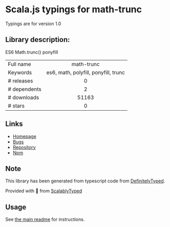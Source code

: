 
# Scala.js typings for math-trunc

Typings are for version 1.0

## Library description:
ES6 Math.trunc() ponyfill

|                    |                 |
| ------------------ | :-------------: |
| Full name          | math-trunc |
| Keywords           | es6, math, polyfill, ponyfill, trunc |
| # releases         | 0 |
| # dependents       | 2 |
| # downloads        | 51163 |
| # stars            | 0 |

## Links
- [Homepage](https://github.com/kevva/math-trunc#readme)
- [Bugs](https://github.com/kevva/math-trunc/issues)
- [Repository](https://github.com/kevva/math-trunc)
- [Npm](https://www.npmjs.com/package/math-trunc)
    


## Note
This library has been generated from typescript code from [DefinitelyTyped](https://definitelytyped.org).

Provided with :purple_heart: from [ScalablyTyped](https://github.com/oyvindberg/ScalablyTyped)

## Usage
See [the main readme](../../readme.md) for instructions.


